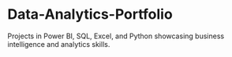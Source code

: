 # Data-Analytics-Portfolio
Projects in Power BI, SQL, Excel, and Python showcasing business intelligence and analytics skills.
